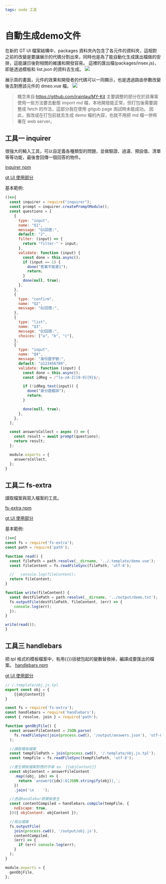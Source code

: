 ```yaml
---
tags: node 工具
---
```


# 自動生成demo文件

在新的 GT UI 檔案結構中，packages 資料夾內包含了各元件的資料夾，這相對之前的改變是要讓展示的代碼分割出來，同時也是為了能自動化生成匯出檔做的安排，這能讓日後對相關的維護和開發容易。
這裡的匯出檔(packages/insex.js)，即是透過模板和 list.json 的資料去生成。
![](https://i.imgur.com/BZSxXhV.jpg)

展示頁的畫面，元件的效果和開發者的代碼可以一同顯示，也是透過路由參數改變後去對應該元件的 dmeo.vue 檔。
![](https://i.imgur.com/INe38rl.jpg)

> 概念來自:https://github.com/jrainlau/MY-Kit
> 主要調整的部分在於該專案使用一些方法要去動態 import md 檔，本地開發能正常，但打包後需要調整成 fetch 的作法，這部分我在使用 gitgub page 測試時未能成功。
> 因此，我改成在打包前就去生成 demo 檔的內容，也就不用把 md 檔一併佈署在 web server。

## 工具一 inquirer

很強大的輸入工具，可以自定義各種類型的問題，並做驗證、過濾、預設值、清單等等功能，最後會回傳一個回答的物件。

[inquirer npm](https://www.npmjs.com/package/inquirer#reactive)

[gt UI 使用部分](https://github.com/lian0103/vue-ui/blob/main/script/genNewComp/infoCollector.js)

基本範例:

```javascript
()=>{
  const inquirer = require("inquirer");
  const prompt = inquirer.createPromptModule();
  const questions = [
    {
      type: "input",
      name: "Q1",
      message: "Q1回答:",
      default: "2",
      filter: (input) => {
        return "filter-" + input;
      },
      validate: function (input) {
        const done = this.async();
        if (input == 1) {
          done("答案不能是1");
          return;
        }
        done(null, true);
      },
    },
    {
      type: "confirm",
      name: "Q2",
      message: "Q2回答:",
    },
    {
      type: "list",
      name: "Q3",
      message: "Q3回答:",
      choices: ["a", "b", "c"],
    },
    {
      type: "input",
      name: "Q4",
      message: "身份證字號:",
      default: "a123456789",
      validate: function (input) {
        const done = this.async();
        const idReg = /^[a-zA-Z][0-9]{9}$/;

        if (!idReg.test(input)) {
          done("身分證錯誤");
          return;
        }

        done(null, true);
      },
    },
  ];

  const answersCollect = async () => {
    const result = await prompt(questions);
    return result;
  };

  module.exports = {
    answersCollect,
  };
}

```

## 工具二 fs-extra

讀取檔案與寫入檔案的工具。

[fs-extra npm](https://www.npmjs.com/package/fs-extra)

[gt UI 使用部分](https://github.com/lian0103/vue-ui/blob/main/script/genGtDoc/index.js)

基本範例:

```javascript
()=>{
const fs = require('fs-extra');
const path = require('path');

function read() {
  const filePath = path.resolve(__dirname, '../.template/demo.vue');
  const fileContent = fs.readFileSync(filePath, 'utf-8');

  //   console.log(fileContent);
  return fileContent;
}

function write(fileContent) {
  const destFilePath = path.resolve(__dirname, '../output/demo.txt');
  fs.outputFile(destFilePath, fileContent, (err) => {
    console.log(err);
  });
}

write(read());
}
```

## 工具三 handlebars

把.tpl 格式的模板檔案中，有用{{}}括號包起的變數替換掉，編譯成要匯出的檔案。
[handlebars npm](https://www.npmjs.com/package/handlebars)

[gt UI 使用部分](https://github.com/lian0103/vue-ui/blob/main/script/genGtDoc/index.js)

```javascript
// /.template/obj.js.tpl
export const obj = {
    {{objContent}}
}
```

```javascript
const fs = require('fs-extra');
const handlebars = require('handlebars');
const { resolve, join } = require('path');

function genObjFile() {
  const answerFileContent = JSON.parse(
    fs.readFileSync(join(process.cwd(), '/output/answers.json'), 'utf-8')
  );

  //讀取模板檔案
  const tempFilePath = join(process.cwd(), '/.template/obj.js.tpl');
  const tempFile = fs.readFileSync(tempFilePath, 'utf-8');

  //產生模板檔案對應的字串 ex. {{objContent}}
  const objContent = answerFileContent
    .map((obj, idx) => {
      return `answer${idx}:${JSON.stringify(obj)},`;
    })
    .join('\n    ');

  //透過handlebar將模板產生
  const contentCompiled = handlebars.compile(tempFile, {
    noEscape: true,
  })({ objContent: objContent });

  //寫出檔案
  fs.outputFile(
    join(process.cwd(), '/output/obj.js'),
    contentCompiled,
    (err) => {
      if (err) console.log(err);
    }
  );
}

module.exports = {
  genObjFile,
};
```
